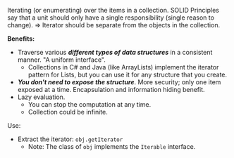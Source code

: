 Iterating (or enumerating) over the items in a collection. 
SOLID Principles say that a unit should only have a single responsibility (single reason to change). => Iterator should be separate from the objects in the collection. 

**Benefits:** 
- Traverse various ***different types of data structures*** in a consistent manner. "A uniform interface". 
	- Collections in C# and Java (like ArrayLists) implement the iterator pattern for Lists, but you can use it for any structure that you create. 
- ***You don't need to expose the structure***. More security; only one item exposed at a time. Encapsulation and information hiding benefit. 
- Lazy evaluation. 
	- You can stop the computation at any time. 
	- Collection could be infinite. 

Use:
- Extract the iterator: `obj.getIterator`
	- Note: The class of `obj` implements the `Iterable` interface. 

